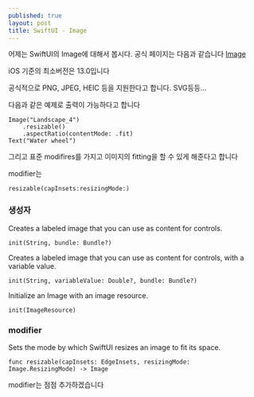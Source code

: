 ```yaml
---
published: true
layout: post
title: SwiftUI - Image
---
```


어제는 SwiftUI의 Image에 대해서 봅시다.
공식 페이지는 다음과 같습니다
[Image](https://developer.apple.com/documentation/swiftui/image)

iOS 기준의 최소버전은 13.0입니다

공식적으로 PNG, JPEG, HEIC 등을 지원한다고 합니다. SVG등등...

다음과 같은 예제로 출력이 가능하다고 합니다

```
Image("Landscape_4")
    .resizable()
    .aspectRatio(contentMode: .fit)
Text("Water wheel")
```

그리고 표준 modifires를 가지고 이미지의 fitting을 할 수 있게 해준다고 합니다

modifier는
```
resizable(capInsets:resizingMode:)
```

### 생성자
Creates a labeled image that you can use as content for controls.
```
init(String, bundle: Bundle?)
```
Creates a labeled image that you can use as content for controls, with a variable value.
```
init(String, variableValue: Double?, bundle: Bundle?)
```
Initialize an Image with an image resource.
```
init(ImageResource)
```

### modifier
Sets the mode by which SwiftUI resizes an image to fit its space.
```
func resizable(capInsets: EdgeInsets, resizingMode: Image.ResizingMode) -> Image
```

modifier는 점점 추가하겠습니다
  